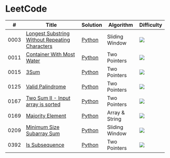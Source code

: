 LeetCode
========
| # | Title | Solution | Algorithm | Difficulty |
|---| ----- | -------- | --------- | ---------- |
|0003|[Longest Substring Without Repeating Characters](https://leetcode.com/problems/longest-substring-without-repeating-characters)|[Python](./algorithms/sliding_window/0003_longest_substring_without_repeating_characters.py)|Sliding Window|![](https://img.shields.io/badge/Medium-orange)|
|0011|[Container With Most Water](https://leetcode.com/problems/container-with-most-water)|[Python](./algorithms/two_pointers/0011_container_with_most_water.py)|Two Pointers|![](https://img.shields.io/badge/Easy-green)|
|0015|[3Sum](https://leetcode.com/problems/3sum)|[Python](./algorithms/two_pointers/0015_3sum.py)|Two Pointers|![](https://img.shields.io/badge/Medium-orange)|
|0125|[Valid Palindrome](https://leetcode.com/problems/valid-palindrome)|[Python](./algorithms/two_pointers/0125_valid_palindrome.py)|Two Pointers|![](https://img.shields.io/badge/Easy-green)|
|0167|[Two Sum II - Input array is sorted](https://leetcode.com/problems/two-sum-ii-input-array-is-sorted)|[Python](./algorithms/two_pointers/0167_two_sum_ii_input_array_is_sorted.py)|Two Pointers|![](https://img.shields.io/badge/Medium-orange)|
|0169|[Majority Element](https://leetcode.com/problems/majority-element)|[Python](./algorithms/array_string/0169_majority_element.py)|Array & String|![](https://img.shields.io/badge/Easy-green)|
|0209|[Minimum Size Subarray Sum](https://leetcode.com/problems/minimum-size-subarray-sum)|[Python](./algorithms/sliding_window/0209_minimum_size_subarray_sum.py)|Sliding Window|![](https://img.shields.io/badge/Medium-orange)|
|0392|[Is Subsequence](https://leetcode.com/problems/is-subsequence)|[Python](./algorithms/two_pointers/0392_is_subsequence.py)|Two Pointers|![](https://img.shields.io/badge/Easy-green)|
